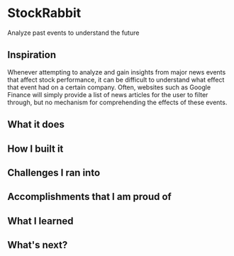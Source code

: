 # StockRabbit
Analyze past events to understand the future

## Inspiration
Whenever attempting to analyze and gain insights from major news events that affect stock performance, it can be difficult to understand what effect that event had on a certain company. Often, websites such as Google Finance will simply provide a list of news articles for the user to filter through, but no mechanism for comprehending the effects of these events. 

## What it does

## How I built it

## Challenges I ran into

## Accomplishments that I am proud of

## What I learned

## What's next?

